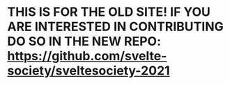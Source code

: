 # THIS IS FOR THE OLD SITE! IF YOU ARE INTERESTED IN CONTRIBUTING DO SO IN THE NEW REPO: https://github.com/svelte-society/sveltesociety-2021
